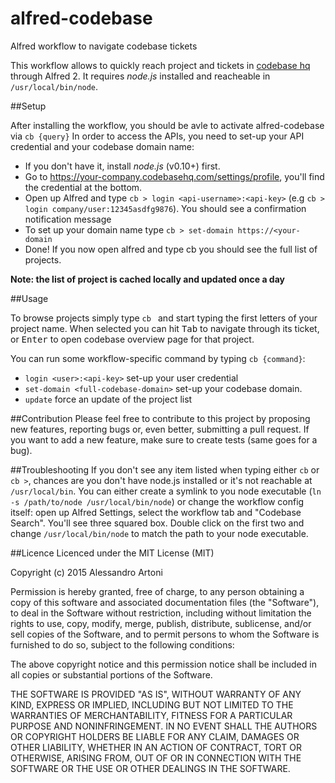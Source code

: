 # alfred-codebase
Alfred workflow to navigate codebase tickets

This workflow allows to quickly reach project and tickets in [codebase hq](https://www.codebasehq.com/) through Alfred 2.
It requires *node.js* installed and reacheable in `/usr/local/bin/node`. 

##Setup

After installing the workflow, you should be avle to activate alfred-codebase via `cb {query}`
In order to access the APIs, you need to set-up your API credential and your codebase domain name:

* If you don't have it, install *node.js* (v0.10+) first.
* Go to https://your-company.codebasehq.com/settings/profile, you'll find the credential at the bottom.
* Open up Alfred and type `cb > login <api-username>:<api-key>` (e.g `cb > login company/user:12345asdfg9876`). You should see a confirmation notification message
* To set up your domain name type `cb > set-domain https://<your-domain`
* Done! If you now open alfred and type cb you should see the full list of projects.

**Note: the list of project is cached locally and updated once a day**

##Usage

To browse projects simply type `cb ` and start typing the first letters of your project name. 
When selected you can hit <kbd>Tab</kbd> to navigate through its ticket, or <kbd>Enter</kbd> 
to open codebase overview page for that project.

You can run some workflow-specific command by typing `cb {command}`:
* `login <user>:<api-key>` set-up your user credential
* `set-domain <full-codebase-domain>` set-up your codebase domain.
* `update` force an update of the project list

##Contribution
Please feel free to contribute to this project by proposing new features, reporting bugs or, even better, submitting a pull request.
If you want to add a new feature, make sure to create tests (same goes for a bug).

##Troubleshooting
If you don't see any item listed when typing either `cb` or `cb >`, chances are you don't have node.js installed or it's not reachable at `/usr/local/bin`.
You can either create a symlink to you node executable (`ln -s /path/to/node /usr/local/bin/node`) or change the workflow config itself: open up Alfred Settings, select the workflow tab and "Codebase Search". You'll see three squared box. Double click on the first two and change `/usr/local/bin/node` to match the path to your node executable. 

##Licence
Licenced under the MIT License (MIT)

Copyright (c) 2015 Alessandro Artoni

Permission is hereby granted, free of charge, to any person obtaining a copy
of this software and associated documentation files (the "Software"), to deal
in the Software without restriction, including without limitation the rights
to use, copy, modify, merge, publish, distribute, sublicense, and/or sell
copies of the Software, and to permit persons to whom the Software is
furnished to do so, subject to the following conditions:

The above copyright notice and this permission notice shall be included in
all copies or substantial portions of the Software.

THE SOFTWARE IS PROVIDED "AS IS", WITHOUT WARRANTY OF ANY KIND, EXPRESS OR
IMPLIED, INCLUDING BUT NOT LIMITED TO THE WARRANTIES OF MERCHANTABILITY,
FITNESS FOR A PARTICULAR PURPOSE AND NONINFRINGEMENT. IN NO EVENT SHALL THE
AUTHORS OR COPYRIGHT HOLDERS BE LIABLE FOR ANY CLAIM, DAMAGES OR OTHER
LIABILITY, WHETHER IN AN ACTION OF CONTRACT, TORT OR OTHERWISE, ARISING FROM,
OUT OF OR IN CONNECTION WITH THE SOFTWARE OR THE USE OR OTHER DEALINGS IN
THE SOFTWARE.



